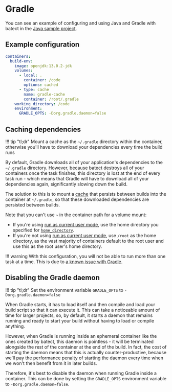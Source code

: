 # Gradle

You can see an example of configuring and using Java and Gradle with batect in the [Java sample project](https://github.com/batect/batect-sample-java).

## Example configuration

```yaml
containers:
  build-env:
    image: openjdk:13.0.2-jdk
    volumes:
      - local: .
        container: /code
        options: cached
      - type: cache
        name: gradle-cache
        container: /root/.gradle
    working_directory: /code
    environment:
      GRADLE_OPTS: -Dorg.gradle.daemon=false
```

## Caching dependencies

!!! tip "tl;dr"
    Mount a cache as the `~/.gradle` directory within the container, otherwise you'll have to download your dependencies every time the build
    runs

By default, Gradle downloads all of your application's dependencies to the `~/.gradle` directory. However, because batect destroys all of your containers once
the task finishes, this directory is lost at the end of every task run - which means that Gradle will have to download all of your dependencies again,
significantly slowing down the build.

The solution to this is to mount a [cache](../tips/Performance.md#cache-volumes) that persists between builds into the container at `~/.gradle`, so that these
downloaded dependencies are persisted between builds.

Note that you can't use `~` in the container path for a volume mount:

* If you're using [run as current user mode](../tips/BuildArtifactsOwnedByRoot.md), use the home directory you specified for [`home_directory`](../config/Containers.md#run_as_current_user).
* If you're not using [run as current user mode](../tips/BuildArtifactsOwnedByRoot.md), use `/root` as the home directory, as the vast majority of containers
  default to the root user and use this as the root user's home directory.

!!! warning
    With this configuration, you will not be able to run more than one task at a time. This is due to [a known issue with Gradle](https://github.com/gradle/gradle/issues/851).

## Disabling the Gradle daemon

!!! tip "tl;dr"
    Set the environment variable `GRADLE_OPTS` to `-Dorg.gradle.daemon=false`

When Gradle starts, it has to load itself and then compile and load your build script so that it can execute it. This can take a noticeable amount of time for
larger projects, so, by default, it starts a daemon that remains running and ready to start your build without having to load or compile anything.

However, when Gradle is running inside an ephemeral container like the ones created by batect, this daemon is pointless - it will be terminated alongside the
rest of the container at the end of the build. In fact, the cost of starting the daemon means that this is actually counter-productive, because we'll pay the
performance penalty of starting the daemon every time when we won't then benefit from it in later builds.

Therefore, it's best to disable the daemon when running Gradle inside a container. This can be done by setting the `GRADLE_OPTS` environment variable to
`-Dorg.gradle.daemon=false`.
